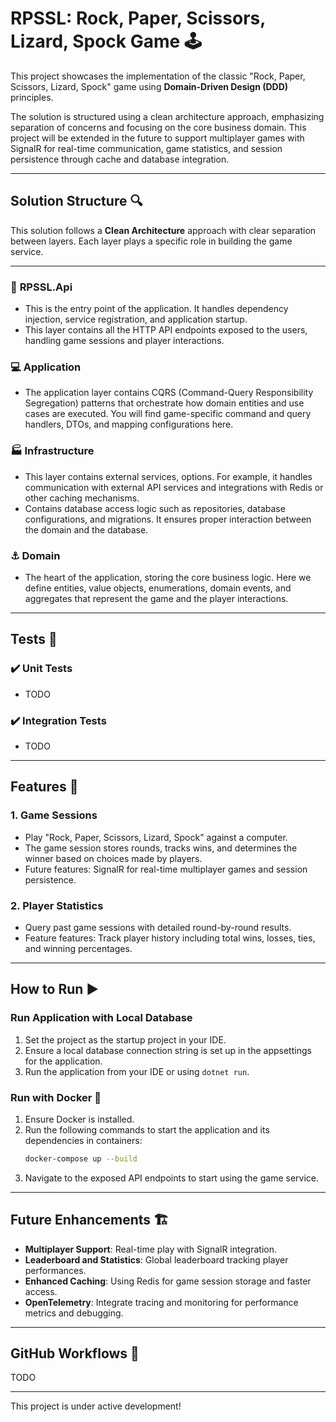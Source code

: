
# RPSSL: Rock, Paper, Scissors, Lizard, Spock Game 🕹️

This project showcases the implementation of the classic "Rock, Paper, Scissors, Lizard, Spock" game using **Domain-Driven Design (DDD)** principles.

The solution is structured using a clean architecture approach, emphasizing separation of concerns and focusing on the core business domain. This project will be extended in the future to support multiplayer games with SignalR for real-time communication, game statistics, and session persistence through cache and database integration.

---

## Solution Structure 🔍

This solution follows a **Clean Architecture** approach with clear separation between layers. Each layer plays a specific role in building the game service.

---

### 🏁 **RPSSL.Api**
- This is the entry point of the application. It handles dependency injection, service registration, and application startup.
- This layer contains all the HTTP API endpoints exposed to the users, handling game sessions and player interactions.

### 💻 **Application**
- The application layer contains CQRS (Command-Query Responsibility Segregation) patterns that orchestrate how domain entities and use cases are executed. You will find game-specific command and query handlers, DTOs, and mapping configurations here.

### 🏭 **Infrastructure**
- This layer contains external services, options. For example, it handles communication with external API services and integrations with Redis or other caching mechanisms.
- Contains database access logic such as repositories, database configurations, and migrations. It ensures proper interaction between the domain and the database.

### ⚓ **Domain**
- The heart of the application, storing the core business logic. Here we define entities, value objects, enumerations, domain events, and aggregates that represent the game and the player interactions.

---

## Tests 🧪

### ✔️ **Unit Tests**
- TODO

### ✔️ **Integration Tests**
- TODO

---

## Features 🚀

### **1. Game Sessions**
- Play "Rock, Paper, Scissors, Lizard, Spock" against a computer.
- The game session stores rounds, tracks wins, and determines the winner based on choices made by players.
- Future features: SignalR for real-time multiplayer games and session persistence.

### **2. Player Statistics**
- Query past game sessions with detailed round-by-round results.
- Feature features: Track player history including total wins, losses, ties, and winning percentages.

---

## How to Run ▶️

### Run Application with Local Database
1. Set the project as the startup project in your IDE.
2. Ensure a local database connection string is set up in the appsettings for the application.
3. Run the application from your IDE or using `dotnet run`.

### Run with Docker 🐳
1. Ensure Docker is installed.
2. Run the following commands to start the application and its dependencies in containers:
   ```bash
   docker-compose up --build
   ```
3. Navigate to the exposed API endpoints to start using the game service.

---

## Future Enhancements 🏗️
- **Multiplayer Support**: Real-time play with SignalR integration.
- **Leaderboard and Statistics**: Global leaderboard tracking player performances.
- **Enhanced Caching**: Using Redis for game session storage and faster access.
- **OpenTelemetry**: Integrate tracing and monitoring for performance metrics and debugging.

---

## GitHub Workflows 🐫

TODO

---

This project is under active development!
